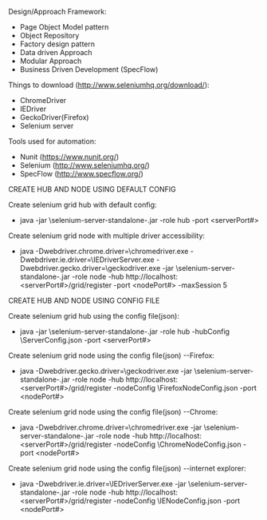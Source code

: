 Design/Approach Framework:
* Page Object Model pattern
* Object Repository
* Factory design pattern
* Data driven Approach
* Modular Approach
* Business Driven Development (SpecFlow)

Things to download (http://www.seleniumhq.org/download/):
* ChromeDriver
* IEDriver
* GeckoDriver(Firefox)
* Selenium server

Tools used for automation:
* Nunit (https://www.nunit.org/)
* Selenium (http://www.seleniumhq.org/)
* SpecFlow (http://www.specflow.org/)

CREATE HUB AND NODE USING DEFAULT CONFIG

Create selenium grid hub with default config:
* java -jar <SeleniumServerPath>\selenium-server-standalone-<version>.jar -role hub -port <serverPort#>

Create selenium grid node with multiple driver accessibility:
* java -Dwebdriver.chrome.driver=<WebDriverPath>\chromedriver.exe -Dwebdriver.ie.driver=<WebDriverPath>\IEDriverServer.exe -Dwebdriver.gecko.driver=<WebDriverPath>\\geckodriver.exe -jar <SeleniumServerPath>\selenium-server-standalone-<version>.jar -role node -hub http://localhost:<serverPort#>/grid/register -port <nodePort#> -maxSession 5

CREATE HUB AND NODE USING CONFIG FILE

Create selenium grid hub using the config file(json):
* java -jar <SeleniumServerPath>\selenium-server-standalone-<version>.jar -role hub -hubConfig <ConfigPath>\ServerConfig.json -port <serverPort#>

Create selenium grid node using the config file(json) --Firefox:
* java -Dwebdriver.gecko.driver=<WebDriverPath>\geckodriver.exe -jar <SeleniumServerPath>\selenium-server-standalone-<version>.jar -role node -hub http://localhost:<serverPort#>/grid/register -nodeConfig <ConfigPath>\FirefoxNodeConfig.json -port <nodePort#>

Create selenium grid node using the config file(json) --Chrome:
* java -Dwebdriver.chrome.driver=<WebDriverPath>\chromedriver.exe -jar <SeleniumServerPath>\selenium-server-standalone-<version>.jar -role node -hub http://localhost:<serverPort#>/grid/register -nodeConfig <ConfigPath>\ChromeNodeConfig.json -port <nodePort#>

Create selenium grid node using the config file(json) --internet explorer:
* java -Dwebdriver.ie.driver=<WebDriverPath>\IEDriverServer.exe -jar <SeleniumServerPath>\selenium-server-standalone-<version>.jar -role node -hub http://localhost:<serverPort#>/grid/register -nodeConfig <ConfigPath>\IENodeConfig.json -port <nodePort#>


